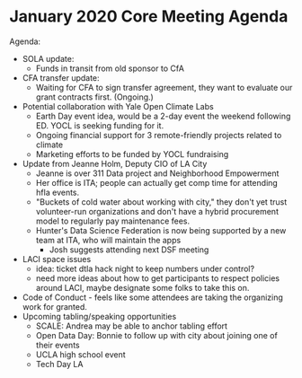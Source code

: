 # January 2020 Core Meeting Agenda

Agenda:
- SOLA update: 
  - Funds in transit from old sponsor to CfA
- CFA transfer update:
  - Waiting for CFA to sign transfer agreement, they want to evaluate our grant contracts first. (Ongoing.)
- Potential collaboration with Yale Open Climate Labs
  - Earth Day event idea, would be a 2-day event the weekend following ED. YOCL is seeking funding for it.
  - Ongoing financial support for 3 remote-friendly projects related to climate
  - Marketing efforts to be funded by YOCL fundraising
- Update from Jeanne Holm, Deputy CIO of LA City
  - Jeanne is over 311 Data project and Neighborhood Empowerment
  - Her office is ITA; people can actually get comp time for attending hfla events.
  - "Buckets of cold water about working with city," they don't yet trust volunteer-run organizations and don't 
  have a hybrid procurement model to regularly pay maintenance fees.
  - Hunter's Data Science Federation is now being supported by a new team at ITA, who will maintain the apps
    - Josh suggests attending next DSF meeting
- LACI space issues
  - idea: ticket dtla hack night to keep numbers under control?
  - need more ideas about how to get participants to respect policies around LACI, maybe designate some folks to take this on.
- Code of Conduct - feels like some attendees are taking the organizing work for granted.
- Upcoming tabling/speaking opportunities
  - SCALE: Andrea may be able to anchor tabling effort
  - Open Data Day: Bonnie to follow up with city about joining one of their events
  - UCLA high school event
  - Tech Day LA
